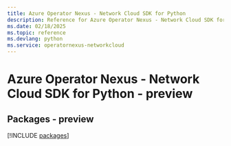 ```yaml
---
title: Azure Operator Nexus - Network Cloud SDK for Python
description: Reference for Azure Operator Nexus - Network Cloud SDK for Python
ms.date: 02/18/2025
ms.topic: reference
ms.devlang: python
ms.service: operatornexus-networkcloud
---
```

# Azure Operator Nexus - Network Cloud SDK for Python - preview
## Packages - preview
[!INCLUDE [packages](operator-nexus---network-cloud-index.md)]